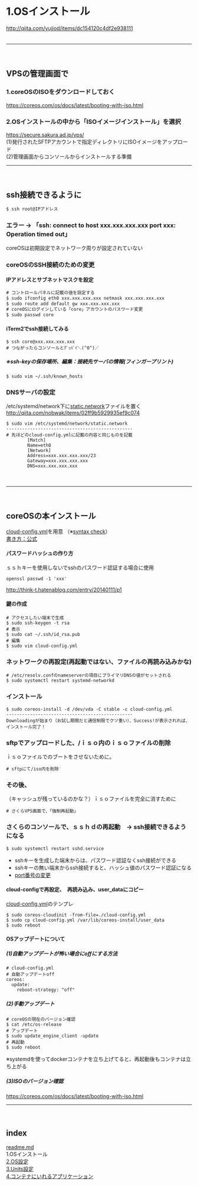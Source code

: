 # 1.OSインストール
http://qiita.com/yujiod/items/dc154120c4df2e938111  
　  
- - - 
　  
## VPSの管理画面で

### 1.coreOSのISOをダウンロードしておく
https://coreos.com/os/docs/latest/booting-with-iso.html  

### 2.OSインストールの中から「ISOイメージインストール」を選択
https://secure.sakura.ad.jp/vps/  
(1)発行されたSFTPアカウントで指定ディレクトリにISOイメージをアップロード  
(2)管理画面からコンソールからインストールする準備  
　  
- - - 
　  
## ssh接続できるように
```cmd
$ ssh root@IPアドレス
```

### エラー → 「ssh: connect to host xxx.xxx.xxx.xxx port xxx: Operation timed out」
coreOSは初期設定でネットワーク周りが設定されていない
　  
### coreOSのSSH接続のための変更
#### IPアドレスとサブネットマスクを設定
```cmd
# コントロールパネルに記載の値を設定する
$ sudo ifconfig eth0 xxx.xxx.xxx.xxx netmask xxx.xxx.xxx.xxx
$ sudo route add default gw xxx.xxx.xxx.xxx
# coreOSにログインしている「core」アカウントのパスワード変更
$ sudo passwd core
```
#### iTerm2でssh接続してみる
```
$ ssh core@xxx.xxx.xxx.xxx
# つながったらコンソールとｸﾞｯﾊﾞｲ＼(^0^)／
```
##### ※ssh-keyの保存場所、編集：接続先サーバの情報(フィンガープリント)
```
$ sudo vim ~/.ssh/known_hosts
```

### DNSサーバの設定
/etc/systemd/network下に[static.network](https://github.com/IsabellaAzu/memo/blob/master/vps/static.network)ファイルを置く  
http://qiita.com/nobwak/items/02ff9b5929935ef9c074  

```
$ sudo vim /etc/systemd/network/static.network
------------------------------------------------
# 先ほどのcloud-config.ymlに記載の内容と同じものを記載
        [Match]
        Name=eth0
        [Network]
        Address=xxx.xxx.xxx.xxx/23
        Gateway=xxx.xxx.xxx.xxx
        DNS=xxx.xxx.xxx.xxx
```
　  
- - - 
　  
## coreOSの本インストール
[cloud-config.yml](https://github.com/IsabellaAzu/memo/blob/master/vps/cloud-config.md)を用意 （※[syntax check](https://coreos.com/validate/)）  
[書き方：公式](https://coreos.com/os/docs/latest/cloud-config.html)  

#### パスワードハッシュの作り方
ｓｓｈキーを使用しないでsshのパスワード認証する場合に使用  
```
openssl passwd -1 'xxx'
```
http://think-t.hatenablog.com/entry/20140111/p1  

#### 鍵の作成
```
# アクセスしたい端末で生成
$ sudo ssh-keygen -t rsa
# 表示
$ sudo cat ~/.ssh/id_rsa.pub
# 編集
$ sudo vim cloud-config.yml
```

### ネットワークの再設定(再起動ではない、ファイルの再読み込みかな)
```
# /etc/resolv.confのnameserverの項目にプライマリDNSの値がセットされる
$ sudo systemctl restart systemd-networkd
```

### インストール
```
$ sudo coreos-install -d /dev/vda -C stable -c cloud-config.yml
------------------------------------------------
Downloadingが始まり（お試し期間だと通信制限でクソ重い）、Success!が表示されれば、インストール完了！
```

### sftpでアップロードした、/ｉｓｏ内のｉｓｏファイルの削除
ｉｓｏファイルでのブートをさせないために。
```
# sftpにて/iso内を削除
```

### その後、
（キャッシュが残っているのかな？）ｉｓｏファイルを完全に消すために
```
# さくらVPS画面で、「強制再起動」
```

### さくらのコンソールで、ｓｓｈｄの再起動　→ ssh接続できるようになる
```
$ sudo systemctl restart sshd.service
```
* sshキーを生成した端末からは、パスワード認証なくssh接続ができる  
* sshキーの無い端末からssh接続すると、ハッシュ値のパスワード認証になる  
* [port番号の変更](https://coreos.com/os/docs/latest/customizing-sshd.html#changing-the-sshd-port-1)  

#### cloud-configで再設定、　再読み込み、user_dataにコピー
[cloud-config.yml](https://github.com/IsabellaAzu/memo/blob/master/vps/cloud-config.md#2coreosの本ストール後sshdを自動起動するssh接続するため)のテンプレ  
```
$ sudo coreos-cloudinit -from-file=./cloud-config.yml
$ sudo cp cloud-config.yml /var/lib/coreos-install/user_data
$ sudo reboot
```

#### OSアップデートについて
##### (1)自動アップデートが怖い場合にoffにする方法
```
# cloud-config.yml
# 自動アップデートoff
coreos:
  update:
    reboot-strategy: "off"
```

##### (2)手動アップデート
```
# coreOSの現在のバージョン確認
$ cat /etc/os-release
# アップデート
$ sudo update_engine_client -update
# 再起動
$ sudo reboot
```
※systemdを使ってdockerコンテナを立ち上げてると、再起動後もコンテナは立ち上がる

##### (3)ISOのバージョン確認
https://coreos.com/os/docs/latest/booting-with-iso.html



- - -   
　  　  
## index
<a href="./readme.md">readme.md</a>  
1.OSインストール  
<a href="./2.OS設定.md">2.OS設定</a>  
<a href="./3.Units設定.md">3.Units設定</a>  
<a href="./4.コンテナにいれるアプリケーション.md">4.コンテナにいれるアプリケーション</a>  



